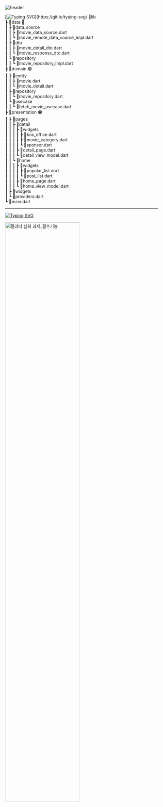 ![header](https://capsule-render.vercel.app/api?type=egg&color=fce991&height=300&section=header&text=UooU-nl-Movie%20Info%20App%20zzz&fontSize=50&fontColor=ffffff&animation=twinkling&fontAlign=48&fontAlignY=10&stroke=f4f4f4)

[![Typing SVG](https://readme-typing-svg.demolab.com/?lines=Movie+Info는+어떤+구조일까?;Clean+Architecture!+관리가+쉬운+구조!)](https://git.io/typing-svg)   
🐓lib   
 ┣ 🐥data 🔵   
 ┃ ┣ 🐣data_source   
 ┃ ┃ ┣ 🥚movie_data_source.dart   
 ┃ ┃ ┗ 🥚movie_remote_data_source_impl.dart   
 ┃ ┣ 🐣dto   
 ┃ ┃ ┣ 🥚movie_detail_dto.dart   
 ┃ ┃ ┗ 🥚movie_response_dto.dart   
 ┃ ┗ 🐣repository   
 ┃ ┃ ┗ 🥚movie_repository_impl.dart   
 ┣ 🐥domain 🟢     
 ┃ ┣ 🐣entity   
 ┃ ┃ ┣ 🥚movie.dart   
 ┃ ┃ ┗ 🥚movie_detail.dart   
 ┃ ┣ 🐣repository   
 ┃ ┃ ┗ 🥚movie_repository.dart   
 ┃ ┗ 🐣usecase   
 ┃ ┃ ┗ 🥚fetch_movie_usecase.dart   
 ┣ 🐥presentation 🟠    
 ┃ ┣ 🐣pages   
 ┃ ┃ ┣ 🥚detail   
 ┃ ┃ ┃ ┣ 🐔widgets   
 ┃ ┃ ┃ ┃ ┣ 🥚box_office.dart   
 ┃ ┃ ┃ ┃ ┣ 🥚movie_category.dart   
 ┃ ┃ ┃ ┃ ┗ 🥚sponsor.dart   
 ┃ ┃ ┃ ┣ 🐔detail_page.dart   
 ┃ ┃ ┃ ┗ 🐔detail_view_model.dart   
 ┃ ┃ ┗ 🥚home   
 ┃ ┃ ┃ ┣ 🐔widgets   
 ┃ ┃ ┃ ┃ ┣ 🥚popular_list.dart   
 ┃ ┃ ┃ ┃ ┗ 🥚post_list.dart   
 ┃ ┃ ┃ ┣ 🐔home_page.dart   
 ┃ ┃ ┃ ┗ 🐔home_view_model.dart   
 ┃ ┣ 🐣widgets   
 ┃ ┗ 🐣providers.dart   
 ┗ 🐥main.dart   

***
[![Typing SVG](https://readme-typing-svg.demolab.com/?lines=그렇다면+과제에서+요구하는+필수기능은?;⬇⬇⬇+UooUzzz+첨부+⬇⬇⬇)](https://git.io/typing-svg)

<img width="70%" alt="플러터 심화 과제_필수기능" src="https://github.com/user-attachments/assets/9cad1472-5024-49ec-b233-0b01a4e08abe">
